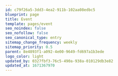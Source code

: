 ```yaml
---
id: c79f26a5-3dd3-4ea2-911b-102aa08edbc5
blueprint: page
title: Event
template: pages/event
seo_noindex: false
seo_nofollow: false
seo_canonical_type: entry
sitemap_change_frequency: weekly
sitemap_priority: 0.5
parent: 8e4893f1-a092-4e00-9649-fd697a1b3ede
logo_color: light
updated_by: 0327fbf3-76c5-490a-938a-010129db3e82
updated_at: 1671367970
---
```

